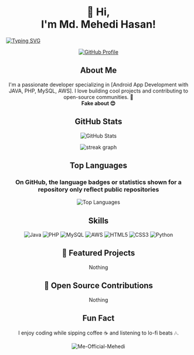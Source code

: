 <!-- Title Section -->
<!-- Title Section -->
<h1 align="center">👋 Hi,<br>I'm Md. Mehedi Hasan!</h1>
<p align="center">
  
[![Typing SVG](https://readme-typing-svg.demolab.com?font=Fira+Code&weight=500&size=30&pause=1000&center=true&vCenter=true&width=1000&lines=%22Basically%2C+I+hate+coding+and+know+nothing...%22)](https://git.io/typing-svg)

<p align="center">
  <a href="https://github.com/Me-Official-Mehedi"><img src="https://img.shields.io/badge/GitHub-Profile-blue?style=for-the-badge&logo=github" alt="GitHub Profile"></a>
</p>

<p align="center">

<!-- About Me -->
<h2 align="center">About Me</h2>
<p align="center">
  I'm a passionate developer specializing in [Android App Development with JAVA, PHP, MySQL, AWS]. I love building cool projects and contributing to open-source communities. 🚀 <br> <b> Fake about 😊</b>
</p>


<p align="center">

<!-- GitHub Stats -->
<h2 align="center">GitHub Stats</h2>
<p align="center">
  <img src="https://github-readme-stats.vercel.app/api?username=Me-Official-Mehedi&show_icons=true&theme=radical" alt="GitHub Stats">
</p>

<p align="center">

<div align="center">
  <img src="https://github-readme-streak-stats-eight.vercel.app/?user=Me-Official-Mehedi&locale=en&mode=daily&theme=dark&hide_border=false&border_radius=5&order=3" alt="streak graph"  />
</div>
</div>

<p align="center">

<!-- Top Languages -->
<h2 align="center">Top Languages</h2>
<h3 align="center">On GitHub, the language badges or statistics shown for a repository only reflect public repositories</h3>
<p align="center">
  <img src="https://github-readme-stats.vercel.app/api/top-langs/?username=Me-Official-Mehedi&layout=compact&theme=radical" alt="Top Languages">
</p>

<p align="center">

<!-- Skills -->
<h2 align="center">Skills</h2>
<p align="center">
  <img src="https://img.shields.io/badge/Java-007396?style=for-the-badge&logo=java&logoColor=white" alt="Java">
  <img src="https://img.shields.io/badge/PHP-777BB4?style=for-the-badge&logo=php&logoColor=white" alt="PHP">
  <img src="https://img.shields.io/badge/MySQL-4479A1?style=for-the-badge&logo=mysql&logoColor=white" alt="MySQL">
  <img src="https://img.shields.io/badge/AWS-232F3E?style=for-the-badge&logo=amazon-aws&logoColor=white" alt="AWS">
  <img src="https://img.shields.io/badge/HTML5-E34F26?style=for-the-badge&logo=html5&logoColor=white" alt="HTML5">
  <img src="https://img.shields.io/badge/CSS3-1572B6?style=for-the-badge&logo=css3&logoColor=white" alt="CSS3">
  <img src="https://img.shields.io/badge/Python-3776AB?style=for-the-badge&logo=python&logoColor=white" alt="Python">
</p>

<p align="center">
  
<!-- Featured Projects -->
<h2 align="center">🚀 Featured Projects</h2>
<p align="center">
Nothing
</p>


<!-- Open Source Contributions -->
<h2 align="center">🤝 Open Source Contributions</h2>
<p align="center">
Nothing
</p>

<p align="center">

<!-- Fun Fact -->
<h2 align="center">Fun Fact</h2>
<p align="center">
  I enjoy coding while sipping coffee ☕ and listening to lo-fi beats 🎶.
</p>


<p align="center">
  <img src="https://komarev.com/ghpvc/?username=Me-Official-Mehedi&label=Profile%20views&color=0e75b6&style=flat" alt="Me-Official-Mehedi" />
</p>
